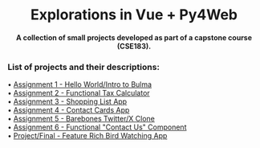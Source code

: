 
<h1 align="center">
  Explorations in Vue + Py4Web
</h1>

<h4 align="center">A collection of small projects developed as part of a capstone course (CSE183).</h4>

<h3>List of projects and their descriptions:</h3>

<p>
   • <a href="https://github.com/Fryles/Vue-Py4Web/tree/main/assignment1">Assignment 1 - Hello World/Intro to Bulma</a><br>
   • <a href="https://github.com/Fryles/Vue-Py4Web/tree/main/assignment2">Assignment 2 - Functional Tax Calculator</a><br>
   • <a href="https://github.com/Fryles/Vue-Py4Web/tree/main/assignment3">Assignment 3 - Shopping List App</a><br>
   • <a href="https://github.com/Fryles/Vue-Py4Web/tree/main/assignment4">Assignment 4 - Contact Cards App</a><br>
   • <a href="https://github.com/Fryles/Vue-Py4Web/tree/main/assignment5">Assignment 5 - Barebones Twitter/X Clone</a><br>
   • <a href="https://github.com/Fryles/Vue-Py4Web/tree/main/assignment6">Assignment 6 - Functional "Contact Us" Component</a><br>
   • <a href="https://github.com/Fryles/Vue-Py4Web/tree/main/project">Project/Final - Feature Rich Bird Watching App</a><br>
</p>

